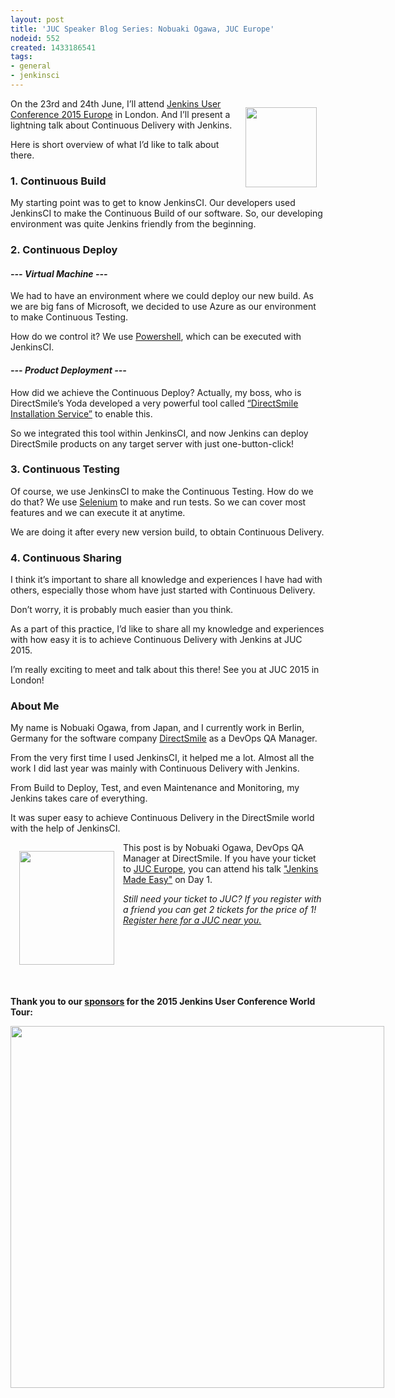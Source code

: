 ```yaml
---
layout: post
title: 'JUC Speaker Blog Series: Nobuaki Ogawa, JUC Europe'
nodeid: 552
created: 1433186541
tags:
- general
- jenkinsci
---
```

<div style="float:right; margin:1em">
<img src="https://jenkins-ci.org/sites/default/files/images/Jenkins_Butler_0.png" width=114 height=128>
</div>

<p>On the 23rd and 24th June, I’ll attend <a href="http://www.cloudbees.com/jenkins/juc-2015/europe">Jenkins User Conference 2015 Europe</a> in London. And I’ll present a lightning talk about Continuous Delivery with Jenkins.</p>

<p>Here is short overview of what I’d like to talk about there.</p>

<p><h3>1. Continuous Build</p></h3>

<p>My starting point was to get to know JenkinsCI. Our developers used JenkinsCI to make the Continuous Build of our software.
So, our developing environment was quite Jenkins friendly from the beginning.</p>

<p><h3>2. Continuous Deploy</p></h3>

<p><h4><i>--- Virtual Machine ---</p></h4></i>

<p>We had to have an environment where we could deploy our new build. As we are big fans of Microsoft, we decided to use Azure as our environment to make Continuous Testing.</p>

<p>How do we control it? We use <a href="https://odehne.wordpress.com/2013/12/01/dealing-with-virtual-machines-in-windows-azure-using-powershell/">Powershell</a>, which can be executed with JenkinsCI.</p>

<p><h4><i>--- Product Deployment ---</p></h4></i>

<p>How did we achieve the Continuous Deploy? Actually, my boss, who is DirectSmile’s Yoda developed a very powerful tool called <a href="https://odehne.wordpress.com/2012/03/26/continuous-deployment-of-directsmile-products/">“DirectSmile Installation Service”</a> to enable this.</p>

<p>So we integrated this tool within JenkinsCI, and now Jenkins can deploy DirectSmile products on any target server with just one-button-click!</p>

<p><h3>3. Continuous Testing</p></h3>

<p>Of course, we use JenkinsCI to make the Continuous Testing.
How do we do that?
We use <a href="http://www.seleniumhq.org/">Selenium</a> to make and run tests. So we can cover most features and we can execute it at anytime.</p>

<p>We are doing it after every new version build, to obtain Continuous Delivery.</p>

<p><h3>4. Continuous Sharing</p></h3>

<p>I think it’s important to share all knowledge and experiences I have had with others, especially those whom have just started with Continuous Delivery.</p>

<p>Don’t worry, it is probably much easier than you think.</p>

<p>As a part of this practice, I’d like to share all my knowledge and experiences with how easy it is to achieve Continuous Delivery with Jenkins at JUC 2015.</p>

<p>I’m really exciting to meet and talk about this there! See you at JUC 2015 in London!</p>

<p><h3>About Me</p></h3>

<p>My name is Nobuaki Ogawa, from Japan, and I currently work in Berlin, Germany for the software company <a href="http://directsmile.com/">DirectSmile</a> as a DevOps QA Manager.</p>

<p>From the very first time I used JenkinsCI, it helped me a lot. Almost all the work I did last year was mainly with Continuous Delivery with Jenkins.</p>

<p>From Build to Deploy, Test, and even Maintenance and Monitoring, my Jenkins takes care of everything.</p>

<p>It was super easy to achieve Continuous Delivery in the DirectSmile world with the help of JenkinsCI.</p>

<div style="float:left; margin:1em">
<img src="http://jenkins-ci.org/sites/default/files/images/02-03-1530-ogawa_0.jpg" width=152 height=182>
</div>

<p>This post is by Nobuaki Ogawa, DevOps QA Manager at DirectSmile. If you have your ticket to <a href="http://www.cloudbees.com/jenkins/juc-2015/europe">JUC Europe</a>, you can attend his talk <a href="http://www.cloudbees.com/jenkins/juc-2015/abstracts/europe/02-03-1530-ogawa">"Jenkins Made Easy"</a> on Day 1.</p>

<p><i>Still need your ticket to JUC? If you register with a friend you can get 2 tickets for the price of 1! <a href="http://www.cloudbees.com/jenkins/juc-2015/">Register here for a JUC near you.</a></i></p>
<br><br><br><br><br>
<p><b>Thank you to our <a href="http://www.cloudbees.com/jenkins/juc-2015/sponsors">sponsors</a> for the 2015 Jenkins User Conference World Tour:</p></b>

<div style="float:left; margin:0em">
<img src="http://jenkins-ci.org/sites/default/files/images/sponsors-06032015-02_0.png" width=598 height=579>
</div>
